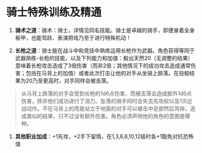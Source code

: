 # 骑士特殊训练及精通

1.  **骑术之道**：骑术：骑士，详情见同名技能。骑士是卓越的骑手，即便身着全身板甲，也能驾跃、表演把戏乃至于进行特殊机动！

2.  **长枪之道**：骑士能在战斗中和竞技中熟练运用长枪作为武器。角色获得等同于武器熟练-长枪的技能，以及下列能力和加值：骰出天然20（无调整的结果）意味着长枪攻击造成了3倍伤害（而非2倍；其他情况下的成功攻击造成通常伤害；包括在马背上的加值）或者此次打击让他的对手从坐骑上跌落。在投骰结果为20乃至更高时，对手同样会被击落。

> 从马背上跌落的对手会受到长枪的1d6点伤害，而被击落会造成额外1d6点伤害，除非他们成功进行了消力。坠落的骑手同时会失去先攻权以及1次近战动作。不在马背上的而是站立于地面的对手可以被击中足部然后背摔，造成类似的结果，只不过没有额外伤害。角色必须声明他的角色的意图是哪种。

1.  **其他职业加成**：+1先攻，+2手下留情，在1,3,6,8,10,12级时各+1豁免对抗恐怖值
